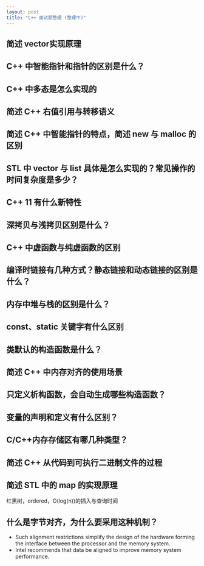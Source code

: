 ```yaml
---
layout: post
title: "C++ 面试题整理 (整理中)"
---
```


## 简述 vector实现原理

## C++ 中智能指针和指针的区别是什么？

## C++ 中多态是怎么实现的

## 简述 C++ 右值引用与转移语义

## 简述 C++ 中智能指针的特点，简述 new 与 malloc 的区别

## STL 中 vector 与 list 具体是怎么实现的？常见操作的时间复杂度是多少？

## C++ 11 有什么新特性

## 深拷贝与浅拷贝区别是什么？

## C++ 中虚函数与纯虚函数的区别

## 编译时链接有几种方式？静态链接和动态链接的区别是什么？

## 内存中堆与栈的区别是什么？

## const、static 关键字有什么区别

## 类默认的构造函数是什么？

## 简述 C++ 中内存对齐的使用场景

## 只定义析构函数，会自动生成哪些构造函数？

## 变量的声明和定义有什么区别？

## C/C++内存存储区有哪几种类型？

## 简述 C++ 从代码到可执行二进制文件的过程

## 简述 STL 中的 map 的实现原理

红黑树，ordered，O(log(n))的插入与查询时间

## 什么是字节对齐，为什么要采用这种机制？

- Such alignment restrictions simplify the design of the hardware forming the
interface between the processor and the memory system.
- Intel recommends that data be aligned to improve memory system performance.
